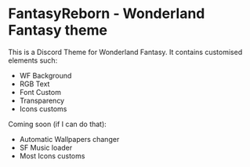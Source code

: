 # FantasyReborn - Wonderland Fantasy theme

This is a Discord Theme for Wonderland Fantasy.
It contains customised elements such:

- WF Background
- RGB Text
- Font Custom
- Transparency
- Icons customs

Coming soon (if I can do that):

- Automatic Wallpapers changer
- SF Music loader
- Most Icons customs


